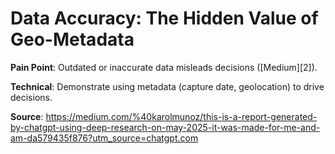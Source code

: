 # Data Accuracy: The Hidden Value of Geo-Metadata

**Pain Point**: Outdated or inaccurate data misleads decisions ([Medium][2]).

**Technical**: Demonstrate using metadata (capture date, geolocation) to drive decisions.

**Source**: https://medium.com/%40karolmunoz/this-is-a-report-generated-by-chatgpt-using-deep-research-on-may-2025-it-was-made-for-me-and-am-da579435f876?utm_source=chatgpt.com
